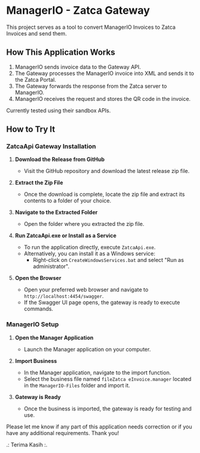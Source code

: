 # ManagerIO - Zatca Gateway

This project serves as a tool to convert ManagerIO Invoices to Zatca Invoices and send them.

## How This Application Works
1. ManagerIO sends invoice data to the Gateway API.
2. The Gateway processes the ManagerIO invoice into XML and sends it to the Zatca Portal.
3. The Gateway forwards the response from the Zatca server to ManagerIO.
4. ManagerIO receives the request and stores the QR code in the invoice.

Currently tested using their sandbox APIs.

## How to Try It

### ZatcaApi Gateway Installation

1. **Download the Release from GitHub**
   - Visit the GitHub repository and download the latest release zip file.

2. **Extract the Zip File**
   - Once the download is complete, locate the zip file and extract its contents to a folder of your choice.

3. **Navigate to the Extracted Folder**
   - Open the folder where you extracted the zip file.

4. **Run ZatcaApi.exe or Install as a Service**
   - To run the application directly, execute `ZatcaApi.exe`.
   - Alternatively, you can install it as a Windows service:
     - Right-click on `CreateWindowsServices.bat` and select "Run as administrator".

5. **Open the Browser**
   - Open your preferred web browser and navigate to `http://localhost:4454/swagger`.
   - If the Swagger UI page opens, the gateway is ready to execute commands.

### ManagerIO Setup

1. **Open the Manager Application**
   - Launch the Manager application on your computer.

2. **Import Business**
   - In the Manager application, navigate to the import function.
   - Select the business file named `fileZatca eInvoice.manager` located in the `ManagerIO-Files` folder and import it.

3. **Gateway is Ready**
   - Once the business is imported, the gateway is ready for testing and use.

Please let me know if any part of this application needs correction or if you have any additional requirements. Thank you!


.: Terima Kasih :.
